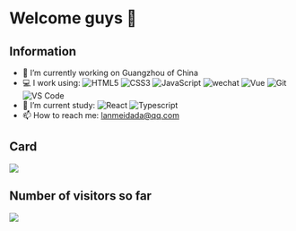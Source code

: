 # Welcome guys 👋 

## Information
- 🏢 I’m currently working on Guangzhou of China
- 💻 I work using:
  ![HTML5](https://img.shields.io/badge/-HTML5-3b2e5a?style=flat&logo=html5&logoColor=E34F26)
  ![CSS3](https://img.shields.io/badge/-CSS3-3b2e5a?style=flat&logo=css3&logoColor=1572B6)
  ![JavaScript](https://img.shields.io/badge/-JavaScript-3b2e5a?style=flat&logo=javascript)
  ![wechat](https://img.shields.io/badge/-wechat-3b2e5a?style=flat&logo=wechat)
  ![Vue](https://img.shields.io/badge/-Vue-3b2e5a?style=flat&logo=vuedotjs)
  ![Git](https://img.shields.io/badge/-Git-3b2e5a?style=flat&logo=git)
  ![VS Code](https://img.shields.io/badge/-VS%20Code-3b2e5a?style=flat&logoColor=24ABF2&logo=visual-studio-code)
- 🌱 I’m current study:
  ![React](https://img.shields.io/badge/-React-3b2e5a?style=flat&logo=react)
  ![Typescript](https://img.shields.io/badge/-Typescript-3b2e5a?style=flat&logo=typescript)
- 📫 How to reach me: lanmeidada@qq.com

## Card
<a href="https://github.com/anuraghazra/convoychat">
  <img align="center" src="https://github-readme-stats.vercel.app/api/top-langs/?username=lanmeidada&layout=compact" />
</a>

## Number of visitors so far
![](https://visitor-badge.glitch.me/badge?page_id=lanmeidada.visitor-badg)
 


